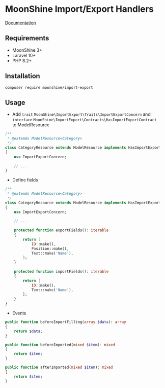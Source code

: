 # MoonShine Import/Export Handlers

[Documentation](https:://moonshine-laravel.com/docs/3.x/model-resource/import-export)

## Requirements

- MoonShine 3+
- Laravel 10+
- PHP 8.2+

## Installation

```shell
composer require moonshine/import-export
```

## Usage

* Add `trait` `MoonShine\ImportExport\Traits\ImportExportConcern` and `interface` `MoonShine\ImportExport\Contracts\HasImportExportContract` to ModelResource

```php
/**
 * @extends ModelResource<Category>
 */
class CategoryResource extends ModelResource implements HasImportExportContract
{
    use ImportExportConcern;
    
    // ...
}
```

* Define fields

```php
/**
 * @extends ModelResource<Category>
 */
class CategoryResource extends ModelResource implements HasImportExportContract
{
    use ImportExportConcern;
    
    // ...
    
    protected function exportFields(): iterable
    {
        return [
            ID::make(),
            Position::make(),
            Text::make('Name'),
        ];
    }
    
    protected function importFields(): iterable
    {
        return [
            ID::make(),
            Text::make('Name'),
        ];
    }
}
```

* Events

```php
public function beforeImportFilling(array $data): array
{
    return $data;
}

public function beforeImported(mixed $item): mixed
{
    return $item;
}

public function afterImported(mixed $item): mixed
{
    return $item;
}
```


